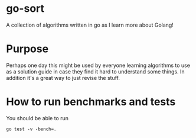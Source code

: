 # go-sort
A collection of algorithms written in go as I learn
more about Golang!

# Purpose
Perhaps one day this might be used by everyone learning algorithms
to use as a solution guide in case they find it hard to understand some
things. In addition it's a great way to just revise the stuff.

# How to run benchmarks and tests
You should be able to run
```
go test -v -bench=.
```
